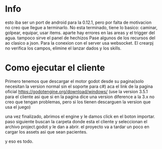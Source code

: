 # Info
esto iba ser un port de android para la 0.12.1, pero por falta de motivacion no creo que llegue a terminarlo.
No esta terminado, tiene lo basico: caminar, golpear, equipar, usar items. aparte hay errores en las areas y el trigger del agua.
tampoco sirve el panel de hechizos
Pase algunos de los recursos del ao clasico a json.
Para la conexion con el server usa websocket.
El crearpj no verifica los campos, elimine el lanzar dados y los skills.

# Como ejecutar el cliente
Primero tenemos que descargar el motor godot desde su pagina(solo necesitan la version normal sin el soporte para c#)
aca el link de la pagina oficial https://godotengine.org/download/windows/ (use la version 3.5.1 para el cliente asi que si en la pagina dice una version diference a la 3.x no creo que tengan problemas, pero si los tienen descarguen la version que usa el juego)

una vez finalizado, abrimos el engine y le damos click en el boton importar. paso siguiente buscan la carpeta donde esta el cliente y seleccionan el archivo project.godot y le dan a abrir.
el proyecto va a tardar un poco en cargar los assets asi que sean pacientes.

y eso es todo.

